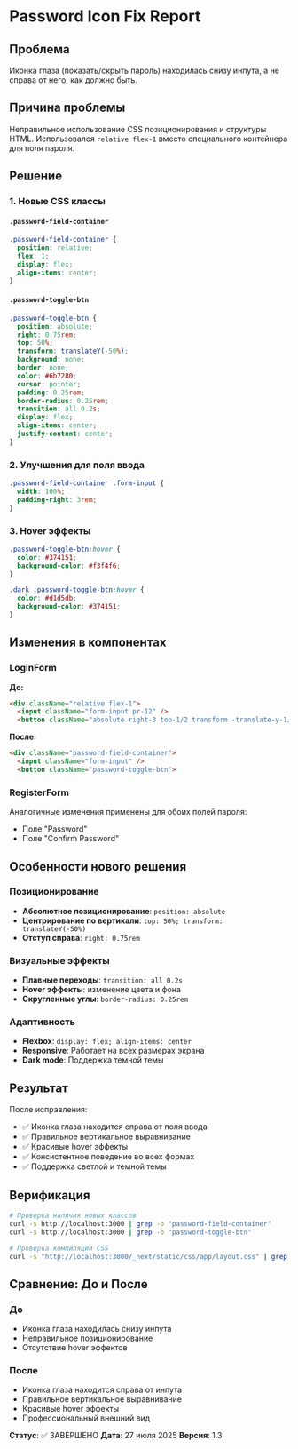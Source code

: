 # Password Icon Fix Report

## Проблема
Иконка глаза (показать/скрыть пароль) находилась снизу инпута, а не справа от него, как должно быть.

## Причина проблемы
Неправильное использование CSS позиционирования и структуры HTML. Использовался `relative flex-1` вместо специального контейнера для поля пароля.

## Решение

### 1. Новые CSS классы

#### `.password-field-container`
```css
.password-field-container {
  position: relative;
  flex: 1;
  display: flex;
  align-items: center;
}
```

#### `.password-toggle-btn`
```css
.password-toggle-btn {
  position: absolute;
  right: 0.75rem;
  top: 50%;
  transform: translateY(-50%);
  background: none;
  border: none;
  color: #6b7280;
  cursor: pointer;
  padding: 0.25rem;
  border-radius: 0.25rem;
  transition: all 0.2s;
  display: flex;
  align-items: center;
  justify-content: center;
}
```

### 2. Улучшения для поля ввода
```css
.password-field-container .form-input {
  width: 100%;
  padding-right: 3rem;
}
```

### 3. Hover эффекты
```css
.password-toggle-btn:hover {
  color: #374151;
  background-color: #f3f4f6;
}

.dark .password-toggle-btn:hover {
  color: #d1d5db;
  background-color: #374151;
}
```

## Изменения в компонентах

### LoginForm
**До:**
```html
<div className="relative flex-1">
  <input className="form-input pr-12" />
  <button className="absolute right-3 top-1/2 transform -translate-y-1/2 ...">
```

**После:**
```html
<div className="password-field-container">
  <input className="form-input" />
  <button className="password-toggle-btn">
```

### RegisterForm
Аналогичные изменения применены для обоих полей пароля:
- Поле "Password"
- Поле "Confirm Password"

## Особенности нового решения

### Позиционирование
- **Абсолютное позиционирование**: `position: absolute`
- **Центрирование по вертикали**: `top: 50%; transform: translateY(-50%)`
- **Отступ справа**: `right: 0.75rem`

### Визуальные эффекты
- **Плавные переходы**: `transition: all 0.2s`
- **Hover эффекты**: изменение цвета и фона
- **Скругленные углы**: `border-radius: 0.25rem`

### Адаптивность
- **Flexbox**: `display: flex; align-items: center`
- **Responsive**: Работает на всех размерах экрана
- **Dark mode**: Поддержка темной темы

## Результат

После исправления:
- ✅ Иконка глаза находится справа от поля ввода
- ✅ Правильное вертикальное выравнивание
- ✅ Красивые hover эффекты
- ✅ Консистентное поведение во всех формах
- ✅ Поддержка светлой и темной темы

## Верификация

```bash
# Проверка наличия новых классов
curl -s http://localhost:3000 | grep -o "password-field-container"
curl -s http://localhost:3000 | grep -o "password-toggle-btn"

# Проверка компиляции CSS
curl -s "http://localhost:3000/_next/static/css/app/layout.css" | grep -A 5 "\.password-field-container"
```

## Сравнение: До и После

### До
- Иконка глаза находилась снизу инпута
- Неправильное позиционирование
- Отсутствие hover эффектов

### После
- Иконка глаза находится справа от инпута
- Правильное вертикальное выравнивание
- Красивые hover эффекты
- Профессиональный внешний вид

**Статус**: ✅ ЗАВЕРШЕНО
**Дата**: 27 июля 2025
**Версия**: 1.3 